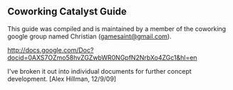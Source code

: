 ## Coworking Catalyst Guide

This guide was compiled and is maintained by a member of the coworking google group named Christian (gamesaint@gmail.com).

http://docs.google.com/Doc?docid=0AXS7OZmo58hvZGZwbWR0NGpfN2NrbXo4ZGc1&hl=en

I've broken it out into individual documents for further concept development. [Alex Hillman, 12/9/09]
